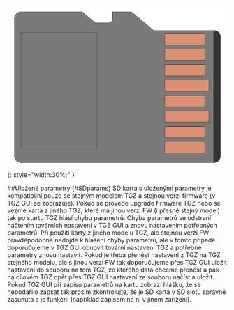 ![uSD card connector](../../../../../source/img/uSD.png){: style="width:30%;" }

##Uložené parametry {#SDparams}
SD karta s uloženými parametry je kompatibilní pouze se stejným modelem TGZ a stejnou verzí firmware (v TGZ GUI se zobrazuje).
Pokud se provede upgrade firmware TGZ nebo se vezme karta z jiného TGZ, které má jinou verzi FW (i přesně stejný model) tak po startu TGZ hlásí chybu parametrů.
Chyba parametrů se odstraní načtením továrních nastavení v TGZ GUI a znovu nastavením potřebných parametrů.
Při použití karty z jiného modelu TGZ, ale stejnou verzí FW pravděpodobně nedojde k hlášení chyby parametrů, ale v tomto případě doporučujeme v TGZ GUI obnovit tovární nastavení TGZ a potřebné parametry znovu nastavit. 
Pokud je třeba přenést nastavení z TGZ na TGZ stejného modelu, ale s jinou verzí FW tak doporučujeme přes TGZ GUI uložit nastavení do souboru na tom TGZ, ze kterého data chceme přenést a pak na cílovém TGZ opět přes TGZ GUI nastavení ze souboru načíst a uložit.
Pokud TGZ GUI při zápisu parametrů na kartu zobrazí hlášku, že se nepodařilo zapsat tak prosím zkontrolujte, že je SD karta v SD slotu správně zasunuta a je funkční (například zápisem na ni v jiném zařízení).